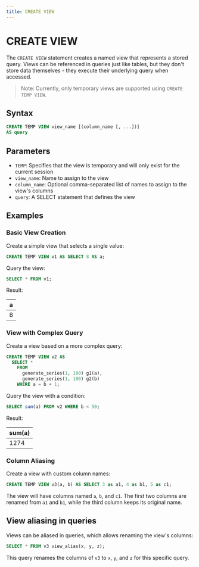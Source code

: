 ```yaml
---
title: CREATE VIEW
---
```


# CREATE VIEW

The `CREATE VIEW` statement creates a named view that represents a stored query. Views can be referenced in queries just like tables, but they don't store data themselves - they execute their underlying query when accessed.

> Note: Currently, only temporary views are supported using `CREATE TEMP VIEW`.

## Syntax

```sql
CREATE TEMP VIEW view_name [(column_name [, ...])]
AS query
```

## Parameters

- `TEMP`: Specifies that the view is temporary and will only exist for the current session
- `view_name`: Name to assign to the view
- `column_name`: Optional comma-separated list of names to assign to the view's columns
- `query`: A SELECT statement that defines the view

## Examples

### Basic View Creation

Create a simple view that selects a single value:

```sql
CREATE TEMP VIEW v1 AS SELECT 8 AS a;
```

Query the view:

```sql
SELECT * FROM v1;
```

Result:

| a |
|---|
| 8 |

### View with Complex Query

Create a view based on a more complex query:

```sql
CREATE TEMP VIEW v2 AS
  SELECT *
    FROM
      generate_series(1, 100) g1(a),
      generate_series(1, 100) g2(b)
    WHERE a = b + 1;
```

Query the view with a condition:

```sql
SELECT sum(a) FROM v2 WHERE b < 50;
```

Result:

| sum(a) |
|--------|
| 1274   |

### Column Aliasing

Create a view with custom column names:

```sql
CREATE TEMP VIEW v3(a, b) AS SELECT 3 as a1, 4 as b1, 5 as c1;
```

The view will have columns named `a`, `b`, and `c1`. The first two columns are
renamed from `a1` and `b1`, while the third column keeps its original name.

## View aliasing in queries

Views can be aliased in queries, which allows renaming the view's columns:

```sql
SELECT * FROM v3 view_alias(x, y, z);
```

This query renames the columns of `v3` to `x`, `y`, and `z` for this specific query.
